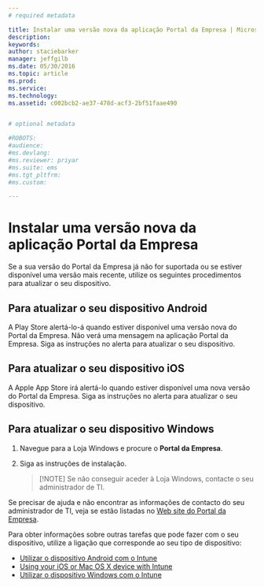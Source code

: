 ```yaml
---
# required metadata

title: Instalar uma versão nova da aplicação Portal da Empresa | Microsoft Intune
description:
keywords:
author: staciebarker
manager: jeffgilb
ms.date: 05/30/2016
ms.topic: article
ms.prod:
ms.service:
ms.technology:
ms.assetid: c002bcb2-ae37-478d-acf3-2bf51faae490


# optional metadata

#ROBOTS:
#audience:
#ms.devlang:
#ms.reviewer: priyar
#ms.suite: ems
#ms.tgt_pltfrm:
#ms.custom:

---
```


# Instalar uma versão nova da aplicação Portal da Empresa

Se a sua versão do Portal da Empresa já não for suportada ou se estiver disponível uma versão mais recente, utilize os seguintes procedimentos para atualizar o seu dispositivo.

## Para atualizar o seu dispositivo Android

A Play Store alertá-lo-á quando estiver disponível uma versão nova do Portal da Empresa. Não verá uma mensagem na aplicação Portal da Empresa. Siga as instruções no alerta para atualizar o seu dispositivo.

## Para atualizar o seu dispositivo iOS

A Apple App Store irá alertá-lo quando estiver disponível uma nova versão do Portal da Empresa. Siga as instruções no alerta para atualizar o seu dispositivo.

## Para atualizar o seu dispositivo Windows

1.  Navegue para a Loja Windows e procure o **Portal da Empresa**.

2.  Siga as instruções de instalação.

    > [!NOTE] Se não conseguir aceder à Loja Windows, contacte o seu administrador de TI.


Se precisar de ajuda e não encontrar as informações de contacto do seu administrador de TI, veja se estão listadas no [Web site do Portal da Empresa](http://portal.manage.microsoft.com).

Para obter informações sobre outras tarefas que pode fazer com o seu dispositivo, utilize a ligação que corresponde ao seu tipo de dispositivo:

- [Utilizar o dispositivo Android com o Intune](using-your-android-device-with-intune.md)</br>
- [Using your iOS or Mac OS X device with Intune](using-your-ios-or-mac-os-x-device-with-intune.md)</br>
- [Utilizar o dispositivo Windows com o Intune](using-your-windows-device-with-intune.md)



<!--HONumber=Jun16_HO1-->


